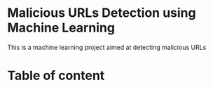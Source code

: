 # Malicious URLs Detection using Machine Learning
This is a machine learning project aimed at detecting malicious URLs

<h1>Table of content</h1>
